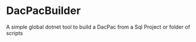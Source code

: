 # DacPacBuilder
A simple global dotnet tool to build a DacPac from a Sql Project or folder of scripts
